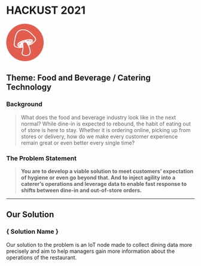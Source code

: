 # HACKUST 2021
<img src="/Media/Group_1.png" height="100px" width="100px" >

## **Theme**: Food and Beverage / Catering Technology

### Background

>What does the food and beverage industry look like in the next normal? While dine-in is expected to rebound, the habit of eating out of store is here to stay. Whether it is ordering online, picking up from stores or delivery, how do we make every customer experience remain great or even better every single time?

### The Problem Statement

>**You are to develop a viable solution to meet customers’ expectation of hygiene or even go beyond that. And to inject agility into a caterer’s operations and leverage data to enable fast response to shifts between dine-in and out-of-store orders.**

---

## Our Solution
### { Solution Name }

Our solution to the problem is an IoT node made to collect dining data more precisely and aim to help managers gain more information about the operations of the restaurant.